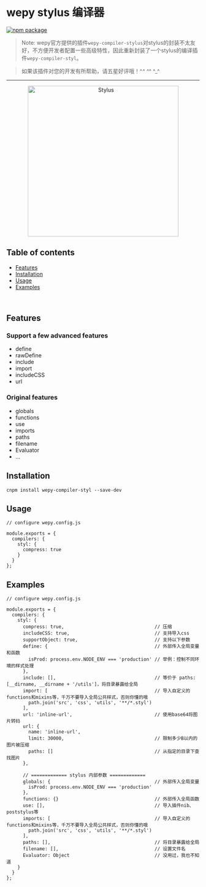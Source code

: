 # wepy stylus 编译器

[![npm package](https://nodei.co/npm/wepy-compiler-styl.png?downloads=true&downloadRank=true&stars=true)](https://www.npmjs.com/package/wepy-compiler-styl)

> Note: wepy官方提供的插件`wepy-compiler-stylus`对stylus的封装不太友好，不方便开发者配置一些高级特性，因此重新封装了一个stylus的编译插件`wepy-compiler-styl`。

> 如果该插件对您的开发有所帮助，请五星好评哦！^_^ ^_^ ^_^

---

<p align="center">
  <a href="http://stylus-lang.com/">
    <img alt="Stylus" src="http://stylus-lang.com/img/stylus-logo.svg" width="393"/>
  </a>
</p>

## Table of contents

  - [Features](#features)
  - [Installation](#installation)
  - [Usage](#usage)
  - [Examples](#examples)

<br/>

## Features

### Support a few advanced features
  * define
  * rawDefine
  * include
  * import
  * includeCSS
  * url

### Original features
  * globals
  * functions
  * use
  * imports
  * paths
  * filename
  * Evaluator
  * ...

## Installation

```
cnpm install wepy-compiler-styl --save-dev
```


## Usage

```
// configure wepy.config.js

module.exports = {
  compilers: {
    styl: {
      compress: true
    }
  }
};
```

## Examples

```
// configure wepy.config.js

module.exports = {
  compilers: {
    styl: {
      compress: true,                                 // 压缩
      includeCSS: true,                               // 支持导入css
      supportObject: true,                            // 支持以下参数
      define: {                                       // 外部传入全局变量和函数
        isProd: process.env.NODE_ENV === 'production' // 举例：控制不同环境的样式处理
      },
      include: [],                                    // 等价于 paths: [__dirname, __dirname + '/utils']，将目录暴露给全局
      import: [                                       // 导入自定义的functions和mixins等，千万不要导入全局公共样式，否则你懂的哦
        path.join('src', 'css', 'utils', '**/*.styl')
      ],
      url: 'inline-url',                              // 使用base64将图片转码
      url: {
        name: 'inline-url',
        limit: 30000,                                 // 限制多少B以内的图片被压缩
        paths: []                                     // 从指定的目录下查找图片
      },

      // ============= stylus 内部参数 =============
      globals: {                                      // 外部传入全局变量
        isProd: process.env.NODE_ENV === 'production'
      },
      functions: {}                                   // 外部传入全局函数
      use: [],                                        // 导入插件nib、poststylus等
      imports: [                                      // 导入自定义的functions和mixins等，千万不要导入全局公共样式，否则你懂的哦
        path.join('src', 'css', 'utils', '**/*.styl')
      ],
      paths: [],                                      // 将目录暴露给全局
      filename: [],                                   // 设置文件名
      Evaluator: Object                               // 没用过，我也不知道
    }
  }
};
```
